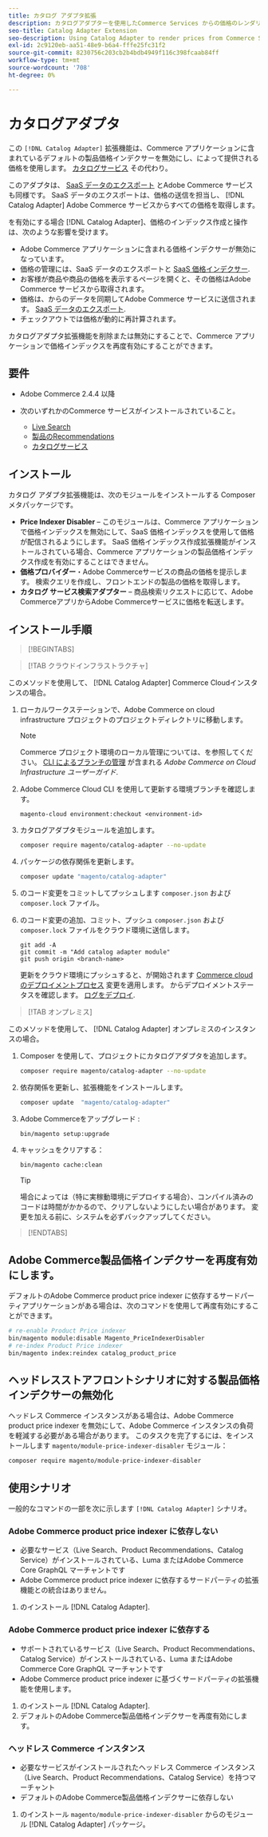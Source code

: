 ```yaml
---
title: カタログ アダプタ拡張
description: カタログアダプターを使用したCommerce Services からの価格のレンダリング
seo-title: Catalog Adapter Extension
seo-description: Using Catalog Adapter to render prices from Commerce Services
exl-id: 2c9120eb-aa51-48e9-b6a4-fffe25fc31f2
source-git-commit: 8230756c203cb2b4bdb4949f116c398fcaab84ff
workflow-type: tm+mt
source-wordcount: '708'
ht-degree: 0%

---
```


# カタログアダプタ

この `[!DNL Catalog Adapter]` 拡張機能は、Commerce アプリケーションに含まれているデフォルトの製品価格インデクサーを無効にし、によって提供される価格を使用します。 [カタログサービス](../catalog-service/overview.md) その代わり。

このアダプタは、 [SaaS データのエクスポート](../data-export/overview.md) とAdobe Commerce サービスも同様です。 SaaS データのエクスポートは、価格の送信を担当し、 [!DNL Catalog Adapter] Adobe Commerce サービスからすべての価格を取得します。

を有効にする場合 [!DNL Catalog Adapter]、価格のインデックス作成と操作は、次のような影響を受けます。

- Adobe Commerce アプリケーションに含まれる価格インデクサーが無効になっています。
- 価格の管理には、SaaS データのエクスポートと [SaaS 価格インデクサー](price-indexing.md).
- お客様が商品や商品の価格を表示するページを開くと、その価格はAdobe Commerce サービスから取得されます。
- 価格は、からのデータを同期してAdobe Commerce サービスに送信されます。 [SaaS データのエクスポート](../data-export/overview.md).
- チェックアウトでは価格が動的に再計算されます。

カタログアダプタ拡張機能を削除または無効にすることで、Commerce アプリケーションで価格インデックスを再度有効にすることができます。

## 要件

- Adobe Commerce 2.4.4 以降
- 次のいずれかのCommerce サービスがインストールされていること。

   - [Live Search](../live-search/install.md)
   - [製品のRecommendations](../product-recommendations/install-configure.md)
   - [カタログサービス](../catalog-service/installation.md)

## インストール

カタログ アダプタ拡張機能は、次のモジュールをインストールする Composer メタパッケージです。

- **Price Indexer Disabler** – このモジュールは、Commerce アプリケーションで価格インデックスを無効にして、SaaS 価格インデックスを使用して価格が配信されるようにします。 SaaS 価格インデックス作成拡張機能がインストールされている場合、Commerce アプリケーションの製品価格インデックス作成を有効にすることはできません。
- **価格プロバイダー**・Adobe Commerceサービスの商品の価格を提示します。 検索クエリを作成し、フロントエンドの製品の価格を取得します。
- **カタログ サービス検索アダプター** – 商品検索リクエストに応じて、Adobe CommerceアプリからAdobe Commerceサービスに価格を転送します。

## インストール手順

>[!BEGINTABS]

>[!TAB クラウドインフラストラクチャ]

このメソッドを使用して、 [!DNL Catalog Adapter] Commerce Cloudインスタンスの場合。

1. ローカルワークステーションで、Adobe Commerce on cloud infrastructure プロジェクトのプロジェクトディレクトリに移動します。

   >[!NOTE]
   >
   >Commerce プロジェクト環境のローカル管理については、を参照してください。 [CLI によるブランチの管理](https://experienceleague.adobe.com/en/docs/commerce-cloud-service/user-guide/develop/cli-branches) が含まれる _Adobe Commerce on Cloud Infrastructure ユーザーガイド_.

1. Adobe Commerce Cloud CLI を使用して更新する環境ブランチを確認します。

   ```shell
   magento-cloud environment:checkout <environment-id>
   ```

1. カタログアダプタモジュールを追加します。

   ```bash
   composer require magento/catalog-adapter --no-update
   ```

1. パッケージの依存関係を更新します。

   ```bash
   composer update "magento/catalog-adapter"
   ```

1. のコード変更をコミットしてプッシュします `composer.json` および `composer.lock` ファイル。

1. のコード変更の追加、コミット、プッシュ `composer.json` および `composer.lock` ファイルをクラウド環境に送信します。

   ```shell
   git add -A
   git commit -m "Add catalog adapter module"
   git push origin <branch-name>
   ```

   更新をクラウド環境にプッシュすると、が開始されます [Commerce cloud のデプロイメントプロセス](https://experienceleague.adobe.com/en/docs/commerce-cloud-service/user-guide/develop/deploy/process) 変更を適用します。 からデプロイメントステータスを確認します。 [ログをデプロイ](https://experienceleague.adobe.com/en/docs/commerce-cloud-service/user-guide/develop/test/log-locations#deploy-log).

>[!TAB オンプレミス]

このメソッドを使用して、 [!DNL Catalog Adapter] オンプレミスのインスタンスの場合。

1. Composer を使用して、プロジェクトにカタログアダプタを追加します。

   ```bash
   composer require magento/catalog-adapter --no-update
   ```

1. 依存関係を更新し、拡張機能をインストールします。

   ```bash
   composer update  "magento/catalog-adapter"
   ```

1. Adobe Commerceをアップグレード :

   ```bash
   bin/magento setup:upgrade
   ```

1. キャッシュをクリアする：

   ```bash
   bin/magento cache:clean
   ```

   >[!TIP]
   >
   >場合によっては（特に実稼動環境にデプロイする場合）、コンパイル済みのコードは時間がかかるので、クリアしないようにしたい場合があります。 変更を加える前に、システムを必ずバックアップしてください。

>[!ENDTABS]


## Adobe Commerce製品価格インデクサーを再度有効にします。

デフォルトのAdobe Commerce product price indexer に依存するサードパーティアプリケーションがある場合は、次のコマンドを使用して再度有効にすることができます。

```bash
# re-enable Product Price indexer
bin/magento module:disable Magento_PriceIndexerDisabler
# re-index Product Price indexer
bin/magento index:reindex catalog_product_price
```

## ヘッドレスストアフロントシナリオに対する製品価格インデクサーの無効化

ヘッドレス Commerce インスタンスがある場合は、Adobe Commerce product price indexer を無効にして、Adobe Commerce インスタンスの負荷を軽減する必要がある場合があります。 このタスクを完了するには、をインストールします `magento/module-price-indexer-disabler` モジュール：

```bash
composer require magento/module-price-indexer-disabler
```

## 使用シナリオ

一般的なコマンドの一部を次に示します `[!DNL Catalog Adapter]` シナリオ。

### Adobe Commerce product price indexer に依存しない

- 必要なサービス（Live Search、Product Recommendations、Catalog Service）がインストールされている、Luma またはAdobe Commerce Core GraphQL マーチャントです
- Adobe Commerce product price indexer に依存するサードパーティの拡張機能との統合はありません。

1. のインストール [!DNL Catalog Adapter].

### Adobe Commerce product price indexer に依存する

- サポートされているサービス（Live Search、Product Recommendations、Catalog Service）がインストールされている、Luma またはAdobe Commerce Core GraphQL マーチャントです
- Adobe Commerce product price indexer に基づくサードパーティの拡張機能を使用します。

1. のインストール [!DNL Catalog Adapter].
1. デフォルトのAdobe Commerce製品価格インデクサーを再度有効にします。

### ヘッドレス Commerce インスタンス

- 必要なサービスがインストールされたヘッドレス Commerce インスタンス（Live Search、Product Recommendations、Catalog Service）を持つマーチャント
- デフォルトのAdobe Commerce製品価格インデクサーに依存しない

1. のインストール `magento/module-price-indexer-disabler` からのモジュール [!DNL Catalog Adapter] パッケージ。

